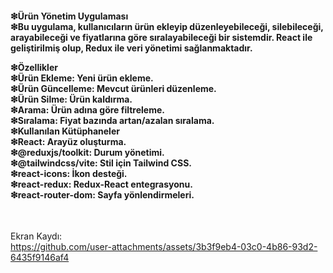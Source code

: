 <h4>
❇Ürün Yönetim Uygulaması<br>
❇Bu uygulama, kullanıcıların ürün ekleyip düzenleyebileceği, silebileceği, arayabileceği ve fiyatlarına göre sıralayabileceği bir sistemdir. React ile geliştirilmiş olup, Redux ile veri yönetimi sağlanmaktadır.

❇Özellikler<br>
❇Ürün Ekleme: Yeni ürün ekleme.<br>
❇Ürün Güncelleme: Mevcut ürünleri düzenleme.<br>
❇Ürün Silme: Ürün kaldırma.<br>
❇Arama: Ürün adına göre filtreleme.<br>
❇Sıralama: Fiyat bazında artan/azalan sıralama.<br>
❇Kullanılan Kütüphaneler<br>
❇React: Arayüz oluşturma.<br>
❇@reduxjs/toolkit: Durum yönetimi.<br>
❇@tailwindcss/vite: Stil için Tailwind CSS.<br>
❇react-icons: İkon desteği.<br>
❇react-redux: Redux-React entegrasyonu.<br>
❇react-router-dom: Sayfa yönlendirmeleri.<br>
</h4>

<br>



Ekran Kaydı:
<br>
https://github.com/user-attachments/assets/3b3f9eb4-03c0-4b86-93d2-6435f9146af4

